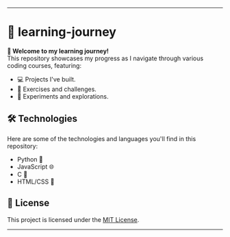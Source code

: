_____________________________________________________________________________________________________

# 🌱 learning-journey

**🚀 Welcome to my learning journey!**  
This repository showcases my progress as I navigate through various coding courses, featuring:

- 💻 Projects I've built.  
- 📝 Exercises and challenges.  
- 🔬 Experiments and explorations.  

## 🛠️ Technologies  
Here are some of the technologies and languages you'll find in this repository:  
- Python 🐍  
- JavaScript 🌐  
- C 💾  
- HTML/CSS 🎨  

## 📜 License  
This project is licensed under the [MIT License](LICENSE).
_____________________________________________________________________________________________________
